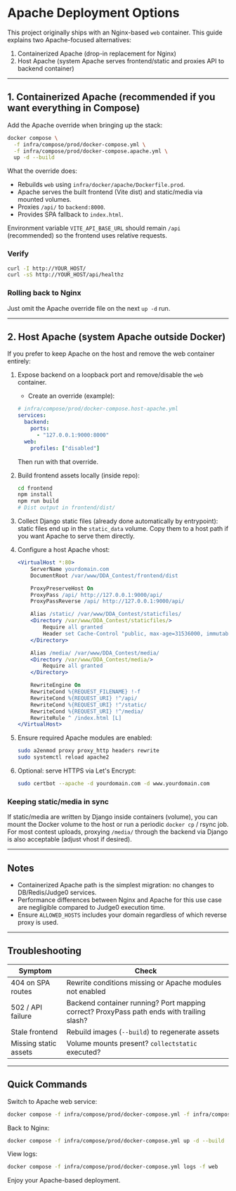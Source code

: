 # Apache Deployment Options

This project originally ships with an Nginx-based `web` container. This guide explains two Apache-focused alternatives:

1. Containerized Apache (drop-in replacement for Nginx)
2. Host Apache (system Apache serves frontend/static and proxies API to backend container)

---
## 1. Containerized Apache (recommended if you want everything in Compose)

Add the Apache override when bringing up the stack:

```bash
docker compose \
  -f infra/compose/prod/docker-compose.yml \
  -f infra/compose/prod/docker-compose.apache.yml \
  up -d --build
```

What the override does:
- Rebuilds `web` using `infra/docker/apache/Dockerfile.prod`.
- Apache serves the built frontend (Vite dist) and static/media via mounted volumes.
- Proxies `/api/` to `backend:8000`.
- Provides SPA fallback to `index.html`.

Environment variable `VITE_API_BASE_URL` should remain `/api` (recommended) so the frontend uses relative requests.

### Verify
```bash
curl -I http://YOUR_HOST/
curl -sS http://YOUR_HOST/api/healthz
```

### Rolling back to Nginx
Just omit the Apache override file on the next `up -d` run.

---
## 2. Host Apache (system Apache outside Docker)

If you prefer to keep Apache on the host and remove the web container entirely:

1. Expose backend on a loopback port and remove/disable the `web` container.
   - Create an override (example):
   ```yaml
   # infra/compose/prod/docker-compose.host-apache.yml
   services:
     backend:
       ports:
         - "127.0.0.1:9000:8000"
     web:
       profiles: ["disabled"]
   ```
   Then run with that override.

2. Build frontend assets locally (inside repo):
   ```bash
   cd frontend
   npm install
   npm run build
   # Dist output in frontend/dist/
   ```
3. Collect Django static files (already done automatically by entrypoint): static files end up in the `static_data` volume. Copy them to a host path if you want Apache to serve them directly.
4. Configure a host Apache vhost:
   ```apache
   <VirtualHost *:80>
       ServerName yourdomain.com
       DocumentRoot /var/www/DDA_Contest/frontend/dist

       ProxyPreserveHost On
       ProxyPass /api/ http://127.0.0.1:9000/api/
       ProxyPassReverse /api/ http://127.0.0.1:9000/api/

       Alias /static/ /var/www/DDA_Contest/staticfiles/
       <Directory /var/www/DDA_Contest/staticfiles/>
           Require all granted
           Header set Cache-Control "public, max-age=31536000, immutable"
       </Directory>

       Alias /media/ /var/www/DDA_Contest/media/
       <Directory /var/www/DDA_Contest/media/>
           Require all granted
       </Directory>

       RewriteEngine On
       RewriteCond %{REQUEST_FILENAME} !-f
       RewriteCond %{REQUEST_URI} !^/api/
       RewriteCond %{REQUEST_URI} !^/static/
       RewriteCond %{REQUEST_URI} !^/media/
       RewriteRule ^ /index.html [L]
   </VirtualHost>
   ```

5. Ensure required Apache modules are enabled:
   ```bash
   sudo a2enmod proxy proxy_http headers rewrite
   sudo systemctl reload apache2
   ```

6. Optional: serve HTTPS via Let's Encrypt:
   ```bash
   sudo certbot --apache -d yourdomain.com -d www.yourdomain.com
   ```

### Keeping static/media in sync
If static/media are written by Django inside containers (volume), you can mount the Docker volume to the host or run a periodic `docker cp` / rsync job. For most contest uploads, proxying `/media/` through the backend via Django is also acceptable (adjust vhost if desired).

---
## Notes
- Containerized Apache path is the simplest migration: no changes to DB/Redis/Judge0 services.
- Performance differences between Nginx and Apache for this use case are negligible compared to Judge0 execution time.
- Ensure `ALLOWED_HOSTS` includes your domain regardless of which reverse proxy is used.

---
## Troubleshooting
| Symptom | Check |
|---------|-------|
| 404 on SPA routes | Rewrite conditions missing or Apache modules not enabled |
| 502 / API failure | Backend container running? Port mapping correct? ProxyPass path ends with trailing slash? |
| Stale frontend | Rebuild images (`--build`) to regenerate assets |
| Missing static assets | Volume mounts present? `collectstatic` executed? |

---
## Quick Commands

Switch to Apache web service:
```bash
docker compose -f infra/compose/prod/docker-compose.yml -f infra/compose/prod/docker-compose.apache.yml up -d --build
```

Back to Nginx:
```bash
docker compose -f infra/compose/prod/docker-compose.yml up -d --build
```

View logs:
```bash
docker compose -f infra/compose/prod/docker-compose.yml logs -f web
```

Enjoy your Apache-based deployment.
